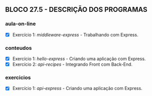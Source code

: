 ## BLOCO 27.5 - DESCRIÇÃO DOS PROGRAMAS

### aula-on-line
- [x] Exercício 1: _middleware-express_ - Trabalhando com Express.

### conteudos
- [x] Exercício 1: _hello-express_ - Criando uma aplicação com Express.
- [x] Exercício 2: _api-recipes_ - Integrando Front com Back-End.

### exercicios
- [x] Exercício 1: _api-express_ - Criando uma aplicação com Express.

